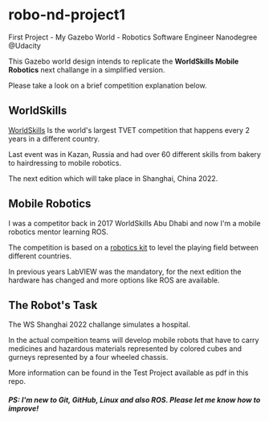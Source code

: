 # robo-nd-project1
First Project - My Gazebo World - Robotics Software Engineer Nanodegree @Udacity

This Gazebo world design intends to replicate the **WorldSkills Mobile Robotics** next challange in a simplified version.

Please take a look on a brief competition explanation below.

## WorldSkills
[WorldSkills](https://worldskills.org/) Is the world's largest TVET competition that happens every 2 years in a different country.

Last event was in Kazan, Russia and had over 60 different skills from bakery to hairdressing to mobile robotics.

The next edition which will take place in Shanghai, China 2022.

## Mobile Robotics
I was a competitor back in 2017 WorldSkills Abu Dhabi and now I'm a mobile robotics mentor learning ROS.

The competition is based on a [robotics kit](https://www.studica.co/worldskills-shanghai-2022) to level the playing field between different countries.

In previous years LabVIEW was the mandatory, for the next edition the hardware has changed and more options like ROS are available.

## The Robot's Task
The WS Shanghai 2022 challange simulates a hospital.

In the actual compeition teams will develop mobile robots that have to carry medicines and hazardous materials represented by colored cubes and gurneys represented by a four wheeled chassis.

More information can be found in the Test Project available as pdf in this repo.


##### PS: I'm new to Git, GitHub, Linux and also ROS. Please let me know how to improve!



